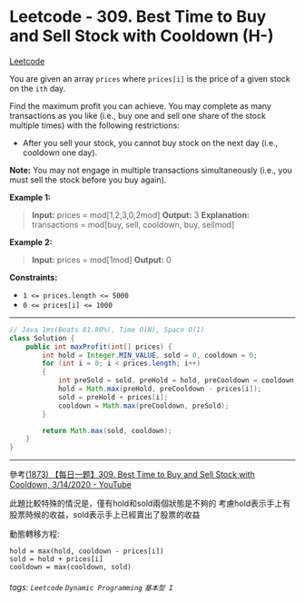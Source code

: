 # Leetcode - 309. Best Time to Buy and Sell Stock with Cooldown (H-)

[Leetcode](https://leetcode.com/problems/best-time-to-buy-and-sell-stock-with-cooldown/)

You are given an array `prices` where `prices[i]` is the price of a given stock on the `ith` day.

Find the maximum profit you can achieve. You may complete as many transactions as you like (i.e., buy one and sell one share of the stock multiple times) with the following restrictions:

-   After you sell your stock, you cannot buy stock on the next day (i.e., cooldown one day).

**Note:** You may not engage in multiple transactions simultaneously (i.e., you must sell the stock before you buy again).

**Example 1:**

> **Input:** prices = mod[1,2,3,0,2mod]
> **Output:** 3
> **Explanation:** transactions = mod[buy, sell, cooldown, buy, sellmod]

**Example 2:**

> **Input:** prices = mod[1mod]
> **Output:** 0

**Constraints:**

-   `1 <= prices.length <= 5000`
-   `0 <= prices[i] <= 1000`

---
```java
// Java 1ms(Beats 81.80%), Time O(N), Space O(1)
class Solution {
    public int maxProfit(int[] prices) {
        int hold = Integer.MIN_VALUE, sold = 0, cooldown = 0;
        for (int i = 0; i < prices.length; i++)
        {
            int preSold = sold, preHold = hold, preCooldown = cooldown;
            hold = Math.max(preHold, preCooldown - prices[i]);
            sold = preHold + prices[i];
            cooldown = Math.max(preCooldown, preSold);
        }

        return Math.max(sold, cooldown);
    }
}
```
---

參考[(1873) 【每日一题】309. Best Time to Buy and Sell Stock with Cooldown, 3/14/2020 - YouTube](https://youtu.be/jNy8yM0NBdw)

此題比較特殊的情況是，僅有hold和sold兩個狀態是不夠的
考慮hold表示手上有股票時候的收益，sold表示手上已經賣出了股票的收益

動態轉移方程:
```
hold = max(hold, cooldown - prices[i])
sold = hold + prices[i]
cooldown = max(cooldown, sold)
```


###### tags: `Leetcode` `Dynamic Programming` `基本型 I`
